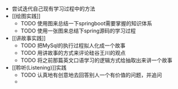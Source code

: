 - 尝试迭代自己现有学习过程中的方法
- [[绘图实践]]
	- TODO 使用图来总结一下springboot需要掌握的知识体系
	- TODO 使用一张图来总结下spring源码的学习过程
- [[讲故事实践]]
	- TODO 把MySql的执行过程拟人化成一个故事
	- TODO 用讲故事的方式来评论硅谷王川的观点
	- TODO 将之前那篇英文口语学习的逻辑方式给抽取出来讲一个故事
- [[聆听(Listening)]]实践
	- TODO 认真地有创意地去回答别人一个有价值的问题，并追问
	-